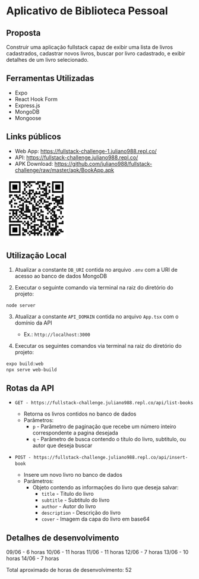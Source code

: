 # Aplicativo de Biblioteca Pessoal

## Proposta

Construir uma aplicação fullstack capaz de exibir uma lista de livros cadastrados, cadastrar novos livros, buscar por livro cadastrado, e exibir detalhes de um livro selecionado.

## Ferramentas Utilizadas

- Expo
- React Hook Form
- Express.js
- MongoDB
- Mongoose

## Links públicos

- Web App: https://fullstack-challenge-1.juliano988.repl.co/
- API: https://fullstack-challenge.juliano988.repl.co/
- APK Download: https://github.com/juliano988/fullstack-challenge/raw/master/apk/BookApp.apk

![APK Download](assets\app_qr_code.PNG)

## Utilização Local

1. Atualizar a constante `DB_URI` contida no arquivo `.env` com a URI de acesso ao banco de dados MongoDB

2. Executar o seguinte comando via terminal na raiz do diretório do projeto:

```node
node server
```

3. Atualizar a constante `API_DOMAIN` contida no arquivo `App.tsx` com o domínio da API
    - Ex.: `http://localhost:3000`

4. Executar os seguintes comandos via terminal na raiz do diretório do projeto:

```node
expo build:web
npx serve web-build
```

## Rotas da API

- `GET - https://fullstack-challenge.juliano988.repl.co/api/list-books`
    - Retorna os livros contidos no banco de dados
    - Parâmetros:
      - `p` - Parâmetro de paginação que recebe um número inteiro correspondente a pagina desejada
      - `q` - Parâmetro de busca contendo o título do livro, subtitulo, ou autor que deseja buscar

- `POST - https://fullstack-challenge.juliano988.repl.co/api/insert-book`
    - Insere um novo livro no banco de dados
    - Parâmetros:
      - Objeto contendo as informações do livro que deseja salvar:
        - `title` - Titulo do livro
        - `subtitle` - Subtitulo do livro
        - `author` - Autor do livro
        - `description` - Descrição do livro
        - `cover` - Imagem da capa do livro em base64

## Detalhes de desenvolvimento

09/06 - 6 horas
10/06 - 11 horas
11/06 - 11 horas
12/06 - 7 horas
13/06 - 10 horas
14/06 - 7 horas

Total aproximado de horas de desenvolvimento: 52